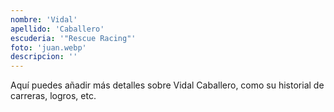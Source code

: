 ```yaml
---
nombre: 'Vidal'
apellido: 'Caballero'
escuderia: '"Rescue Racing"'
foto: 'juan.webp'
descripcion: ''
---
```


Aquí puedes añadir más detalles sobre Vidal Caballero, como su historial de carreras, logros, etc.
